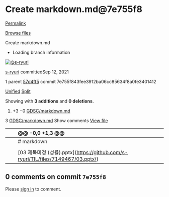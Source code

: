 # Create markdown.md@7e755f8

[Permalink](create-markdown.md-7e755f8.md)

[Browse files](https://github.com/s-ryuri/TIL/tree/7e755f843fee3912ba06cc85634f8a0fe3401412)

 Create markdown.md

* Loading branch information

 [![@s-ryuri](https://avatars.githubusercontent.com/u/66999675?s=40&v=4)](https://github.com/s-ryuri)

[s-ryuri](../commits/) committedSep 12, 2021

 1 parent [57d4ff5](https://github.com/s-ryuri/TIL/commit/57d4ff5bee66280a96860c0007abd2243a5625cc) commit 7e755f843fee3912ba06cc85634f8a0fe3401412

 [Unified](https://github.com/s-ryuri/TIL/commit/7e755f843fee3912ba06cc85634f8a0fe3401412?branch=7e755f843fee3912ba06cc85634f8a0fe3401412&diff=unified) [Split](https://github.com/s-ryuri/TIL/commit/7e755f843fee3912ba06cc85634f8a0fe3401412?branch=7e755f843fee3912ba06cc85634f8a0fe3401412&diff=split)

 Showing with **3 additions** and **0 deletions**.

1.  +3 −0 [GDSC/markdown.md](create-markdown.md-7e755f8.md#diff-739d26b2241c442505a7732c6a758150e2f7af3ba65ef1ad3ebdf7b4a1aee8f2)

 3 [GDSC/markdown.md](create-markdown.md-7e755f8.md#diff-739d26b2241c442505a7732c6a758150e2f7af3ba65ef1ad3ebdf7b4a1aee8f2)  Show comments [View file](https://github.com/s-ryuri/TIL/blob/7e755f843fee3912ba06cc85634f8a0fe3401412/GDSC/markdown.md)

|  |  | @@ -0,0 +1,3 @@ |
| :--- | :--- | :--- |
|  |  |  \# markdown |
|  |  |  |
|  |  |  \[03 제목미정 \(성률\).pptx\]\(https://github.com/s-ryuri/TIL/files/7149467/03.pptx\) |

##  0 comments on commit `7e755f8`

 Please [sign in](https://github.com/login?return_to=%2Fs-ryuri%2FTIL%2Fcommit%2F7e755f843fee3912ba06cc85634f8a0fe3401412) to comment.

